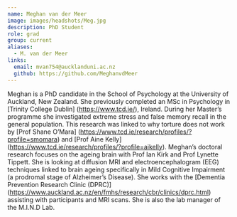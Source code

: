 ```yaml
---
name: Meghan van der Meer
image: images/headshots/Meg.jpg
description: PhD Student
role: grad
group: current
aliases:
  - M. van der Meer
links:
  email: mvan754@aucklanduni.ac.nz
  github: https://github.com/MeghanvdMeer 
---
```


Meghan is a PhD candidate in the School of Psychology at the University of Auckland, New Zealand. She previously completed an MSc in Psychology in [Trinity College Dublin] (https://www.tcd.ie/), Ireland. During her Master’s programme she investigated extreme stress and false memory recall in the general population. This research was linked to why torture does not work by [Prof Shane O’Mara] (https://www.tcd.ie/research/profiles/?profile=smomara) and [Prof Aine Kelly] (https://www.tcd.ie/research/profiles/?profile=aikelly). 
Meghan’s doctoral research focuses on the ageing brain with Prof Ian Kirk and Prof Lynette Tippett. She is looking at diffusion MRI and electroencephalogram (EEG) techniques linked to brain ageing specifically in Mild Cognitive Impairment (a prodromal stage of Alzheimer’s Disease). She works with the [Dementia Prevention Research Clinic (DPRC)] (https://www.auckland.ac.nz/en/fmhs/research/cbr/clinics/dprc.html) assisting with participants and MRI scans. She is also the lab manager of the M.I.N.D Lab. 


